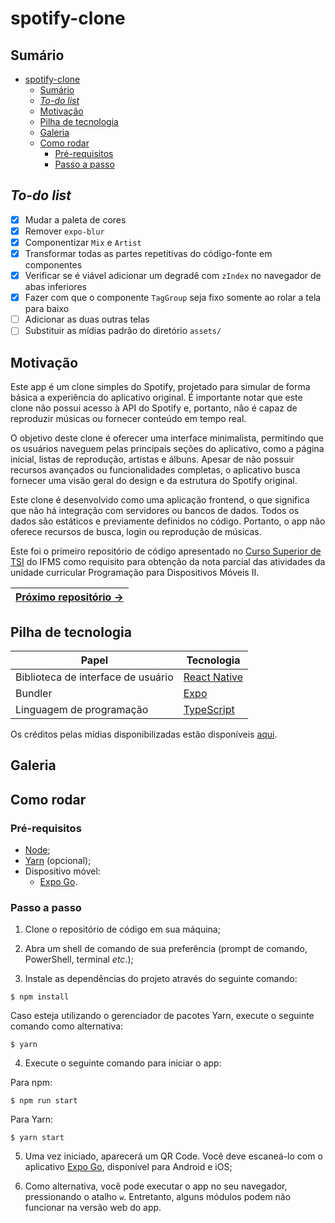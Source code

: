 # spotify-clone

## Sumário

- [spotify-clone](#spotify-clone)
  - [Sumário](#sumário)
  - [*To-do list*](#to-do-list)
  - [Motivação](#motivação)
  - [Pilha de tecnologia](#pilha-de-tecnologia)
  - [Galeria](#galeria)
  - [Como rodar](#como-rodar)
    - [Pré-requisitos](#pré-requisitos)
    - [Passo a passo](#passo-a-passo)

## *To-do list*

- [X] Mudar a paleta de cores
- [X] Remover `expo-blur`
- [X] Componentizar `Mix` e `Artist`
- [X] Transformar todas as partes repetitivas do código-fonte em componentes
- [X] Verificar se é viável adicionar um degradê com `zIndex` no navegador de abas inferiores
- [X] Fazer com que o componente `TagGroup` seja fixo somente ao rolar a tela para baixo
- [ ] Adicionar as duas outras telas
- [ ] Substituir as mídias padrão do diretório `assets/`

## Motivação

Este app é um clone simples do Spotify, projetado para simular de forma básica a experiência do aplicativo original. É importante notar que este clone não possui acesso à API do Spotify e, portanto, não é capaz de reproduzir músicas ou fornecer conteúdo em tempo real.

O objetivo deste clone é oferecer uma interface minimalista, permitindo que os usuários naveguem pelas principais seções do aplicativo, como a página inicial, listas de reprodução, artistas e álbuns. Apesar de não possuir recursos avançados ou funcionalidades completas, o aplicativo busca fornecer uma visão geral do design e da estrutura do Spotify original.

Este clone é desenvolvido como uma aplicação frontend, o que significa que não há integração com servidores ou bancos de dados. Todos os dados são estáticos e previamente definidos no código. Portanto, o app não oferece recursos de busca, login ou reprodução de músicas.

Este foi o primeiro repositório de código apresentado no [Curso Superior de TSI](https://www.ifms.edu.br/campi/campus-aquidauana/cursos/graduacao/sistemas-para-internet/sistemas-para-internet) do IFMS como requisito para obtenção da nota parcial das atividades da unidade curricular Programação para Dispositivos Móveis II.

| [Próximo repositório &rarr;](#) |
|-|

## Pilha de tecnologia

| Papel | Tecnologia |
|-|-|
| Biblioteca de interface de usuário | [React Native](https://reactnative.dev/) |
| Bundler | [Expo](https://expo.dev/) | 
| Linguagem de programação | [TypeScript](https://www.typescriptlang.org/) |

Os créditos pelas mídias disponibilizadas estão disponíveis [aqui](./assets/README.md).

## Galeria

<!-- Galeria aqui -->

## Como rodar

### Pré-requisitos

- [Node](https://nodejs.org/en/download/);
- [Yarn](https://yarnpkg.com/) (opcional);
- Dispositivo móvel:
  - [Expo Go](https://expo.dev/client).

### Passo a passo

1. Clone o repositório de código em sua máquina;
   
2. Abra um shell de comando de sua preferência (prompt de comando, PowerShell, terminal _etc_.);
   
3. Instale as dependências do projeto através do seguinte comando:

```console
$ npm install
```

Caso esteja utilizando o gerenciador de pacotes Yarn, execute o seguinte comando como alternativa:

```console
$ yarn
```

4. Execute o seguinte comando para iniciar o app:

Para npm:

```console
$ npm run start
```

Para Yarn:

```console
$ yarn start
```

5. Uma vez iniciado, aparecerá um QR Code. Você deve escaneá-lo com o aplicativo [Expo Go](https://expo.dev/client), disponível para Android e iOS;

6. Como alternativa, você pode executar o app no seu navegador, pressionando o atalho `w`. Entretanto, alguns módulos podem não funcionar na versão web do app.